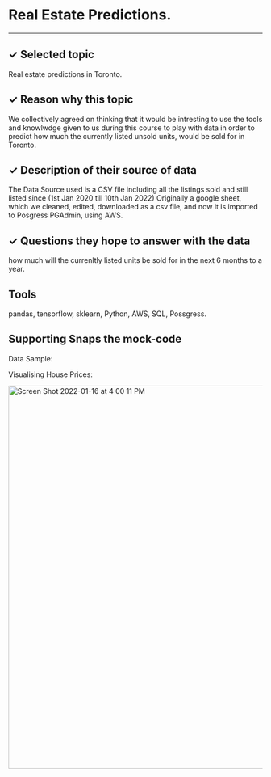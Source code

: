 # Real Estate Predictions.
-----

✓ Selected topic
---
Real estate predictions in Toronto.

✓ Reason why this topic
---
We collectively agreed on thinking that it would be intresting to use the tools and knowlwdge given to us during this course to play with data in order to predict how much the currently listed unsold units, would be sold for in Toronto. 

✓ Description of their source of data
---
The Data Source used is a CSV file including all the listings sold and still listed since (1st Jan 2020 till 10th Jan 2022)
Originally a google sheet, which we cleaned, edited, downloaded as a csv file, and now it is imported to Posgress PGAdmin, using AWS.

✓ Questions they hope to answer with the data
---
how much will the currenltly listed units be sold for in the next 6 months to a year.

Tools
---
pandas, 
tensorflow, 
sklearn,
Python,
AWS,
SQL,
Possgress.

Supporting Snaps the mock-code
---
Data Sample:



Visualising House Prices:

<img width="758" alt="Screen Shot 2022-01-16 at 4 00 11 PM" src="https://user-images.githubusercontent.com/89428205/149681899-6b2e0ed6-f18f-4f65-a9d8-a6be4d4901e8.png">
